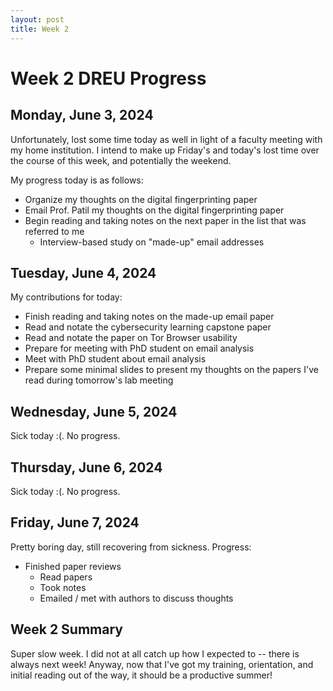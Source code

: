 ```yaml
---
layout: post
title: Week 2
---
```


# Week 2 DREU Progress

## Monday, June 3, 2024

Unfortunately, lost some time today as well in light of a faculty meeting with my home institution. I intend to make up Friday's and today's lost time over the course of this week, and potentially the weekend.

My progress today is as follows:

- Organize my thoughts on the digital fingerprinting paper
- Email Prof. Patil my thoughts on the digital fingerprinting paper
- Begin reading and taking notes on the next paper in the list that was referred to me
  - Interview-based study on "made-up" email addresses

## Tuesday, June 4, 2024

My contributions for today:

- Finish reading and taking notes on the made-up email paper
- Read and notate the cybersecurity learning capstone paper
- Read and notate the paper on Tor Browser usability
- Prepare for meeting with PhD student on email analysis
- Meet with PhD student about email analysis
- Prepare some minimal slides to present my thoughts on the papers I've read during tomorrow's lab meeting

## Wednesday, June 5, 2024

Sick today :(. No progress.

## Thursday, June 6, 2024

Sick today :(. No progress.

## Friday, June 7, 2024

Pretty boring day, still recovering from sickness. Progress:

- Finished paper reviews
  - Read papers
  - Took notes
  - Emailed / met with authors to discuss thoughts

## Week 2 Summary

Super slow week. I did not at all catch up how I expected to -- there is always next week! Anyway, now that I've got my training, orientation, and initial reading out of the way, it should be a productive summer!